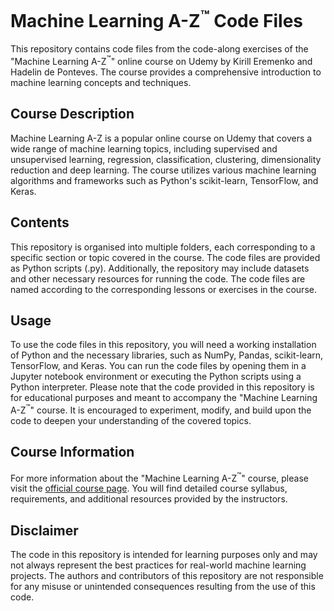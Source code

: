 # Machine Learning A-Z<sup>:tm:</sup> Code Files
This repository contains code files from the code-along exercises of the "Machine Learning A-Z<sup>:tm:</sup>" online course on Udemy by Kirill Eremenko and Hadelin de Ponteves. The course provides a comprehensive introduction to machine learning concepts and techniques.

## Course Description
Machine Learning A-Z is a popular online course on Udemy that covers a wide range of machine learning topics, including supervised and unsupervised learning, regression, classification, clustering, dimensionality reduction and deep learning. The course utilizes various machine learning algorithms and frameworks such as Python's scikit-learn, TensorFlow, and Keras.

## Contents
This repository is organised into multiple folders, each corresponding to a specific section or topic covered in the course. The code files are provided as Python scripts (.py). Additionally, the repository may include datasets and other necessary resources for running the code. The code files are named according to the corresponding lessons or exercises in the course.

## Usage
To use the code files in this repository, you will need a working installation of Python and the necessary libraries, such as NumPy, Pandas, scikit-learn, TensorFlow, and Keras. You can run the code files by opening them in a Jupyter notebook environment or executing the Python scripts using a Python interpreter. Please note that the code provided in this repository is for educational purposes and meant to accompany the "Machine Learning A-Z<sup>:tm:</sup>" course. It is encouraged to experiment, modify, and build upon the code to deepen your understanding of the covered topics.

## Course Information
For more information about the "Machine Learning A-Z<sup>:tm:</sup>" course, please visit the [official course page](https://www.udemy.com/course/machinelearning/). You will find detailed course syllabus, requirements, and additional resources provided by the instructors.

## Disclaimer
The code in this repository is intended for learning purposes only and may not always represent the best practices for real-world machine learning projects. The authors and contributors of this repository are not responsible for any misuse or unintended consequences resulting from the use of this code.
